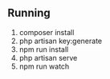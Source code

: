 ## Running
1. composer install 
2. php artisan key:generate
3. npm run install
4. php artisan serve
5. npm run watch
